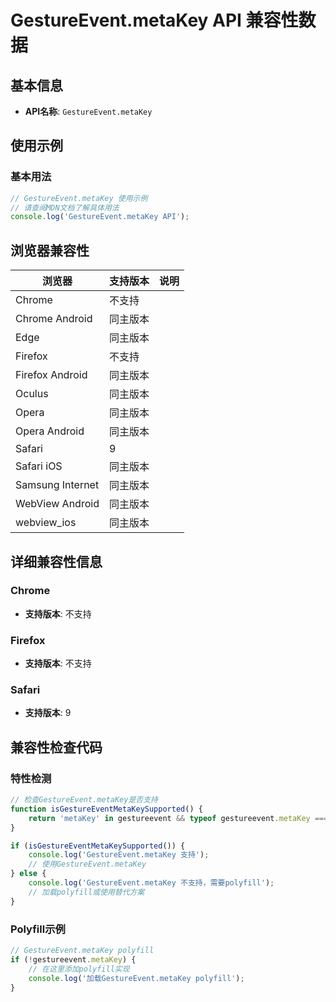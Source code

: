 # GestureEvent.metaKey API 兼容性数据

## 基本信息

- **API名称**: `GestureEvent.metaKey`

## 使用示例

### 基本用法

```javascript
// GestureEvent.metaKey 使用示例
// 请查阅MDN文档了解具体用法
console.log('GestureEvent.metaKey API');
```

## 浏览器兼容性

| 浏览器 | 支持版本 | 说明 |
|--------|----------|------|
| Chrome | 不支持 |  |
| Chrome Android | 同主版本 |  |
| Edge | 同主版本 |  |
| Firefox | 不支持 |  |
| Firefox Android | 同主版本 |  |
| Oculus | 同主版本 |  |
| Opera | 同主版本 |  |
| Opera Android | 同主版本 |  |
| Safari | 9 |  |
| Safari iOS | 同主版本 |  |
| Samsung Internet | 同主版本 |  |
| WebView Android | 同主版本 |  |
| webview_ios | 同主版本 |  |

## 详细兼容性信息

### Chrome

- **支持版本**: 不支持

### Firefox

- **支持版本**: 不支持

### Safari

- **支持版本**: 9

## 兼容性检查代码

### 特性检测

```javascript
// 检查GestureEvent.metaKey是否支持
function isGestureEventMetaKeySupported() {
    return 'metaKey' in gestureevent && typeof gestureevent.metaKey === 'function';
}

if (isGestureEventMetaKeySupported()) {
    console.log('GestureEvent.metaKey 支持');
    // 使用GestureEvent.metaKey
} else {
    console.log('GestureEvent.metaKey 不支持，需要polyfill');
    // 加载polyfill或使用替代方案
}
```

### Polyfill示例

```javascript
// GestureEvent.metaKey polyfill
if (!gestureevent.metaKey) {
    // 在这里添加polyfill实现
    console.log('加载GestureEvent.metaKey polyfill');
}
```

